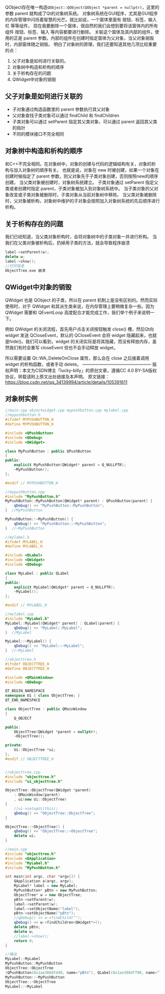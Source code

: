 QObject存在唯一构造`QObject::QObject(QObject *parent = nullptr)`，这里的参数 parent 就构成了Qt的对象树系统。
对象树系统在GUI程序，尤其是GUI程序的内存管理中闪烁着智慧的光芒。就比如说，一个窗体里面有 按钮、标签、输入栏 等等组件，
现在我要删除一个窗体，很自然的我们会想到要将该窗体内的所有组件 按钮、标签、输入 等内容都要进行删除。
关联这个窗体及其内部的组件，使用的正是 parent 参数。内部的组件在创建时指定窗体为父对象，当父对象销毁时，内部窗体随之销毁。
明白了对象树的原理，我们还要知道其他几项比较重要的点：
1. 父子对象是如何进行关联的。
2. 对象树中构造和析构的顺序
3. 关于析构存在的问题
4. QWidget中对象的销毁

## 父子对象是如何进行关联的
- 子对象通过构造函数里的 parent 参数执行其父对象
- 父对象查找子类对象可以通过 findChild 和 findChildren
- 子类对象可以通过 setParent 指定其父类对象，可以通过 parent 返回其父类的指针
- 不同的模块接口不完全相同

## 对象树中构造和析构的顺序
和C++不完全相同。在对象树中，对象的创建与代码的逻辑结构有关，对象的析构与加入对象树的顺序有关。
也就是说，对象在 new 时被创建，如果一个对象在创建时候指定了 parent 参数，则父对象先于子类对象创建，否则按照new的顺序创建。
当父类对象被创建时，对象树系统建立。
子类对象通过 setParent 指定父类或者创建时指定 parent，子类对象被加入到对象树系统中。
当子类对象的父对象改变或子类对象被删除时，子类对象从当前对象树中移除。
当父类对象被删除时，父对象被析构，对象树中维护的子对象会按照加入对象树系统的先后顺序进行析构。

## 关于析构存在的问题
我们已经知道，当父类对象析构时，会将对象树中的子类对象一并进行析构。
当我们在父类对象被析构后，扔掉用子类的方法，就会导致程序崩溃
```c++
label->setParent(w);
delete w;
label->show();
//打印信息
ObjectTree.exe 崩溃
```

## QWidget中对象的销毁
QWidget 也是 QObject 的子类，所以在 parent 机制上是没有区别的。然而实际使用时，对于 QWidget 和其派生类来说，在内存管理上要稍微复杂一些。因为 QWidget 需要和 QEventLoop 高度配合才能完成工作，我们举个例子来说明一下。

例如 QWidget 的关闭流程，首先用户点击关闭按钮触发 close() 槽，然后Qt向 widget 发送 QCloseEvent，默认的 QCloseEvent 会将 widget 隐藏起来，也就是hide()。我们可以看到，widget 的关闭实际是将其隐藏，而没有释放内存，虽然我们有时会重写 closeEvent 但也不会手动释放 widget。

所以需要设置 Qt::WA_DeleteOnClose 属性，那么会在 close 之后接着调用 widget 的析构函数，或者手动 delete。
————————————————
版权声明：本文为CSDN博主「lucky-billy」的原创文章，遵循CC 4.0 BY-SA版权协议，转载请附上原文出处链接及本声明。
原文链接：https://blog.csdn.net/qq_34139994/article/details/105391611


## 对象树实例
```c++
//main.cpp objectwidget.cpp mypushbutton.cpp mylabel.cpp
//mypushbutton.h
#ifndef MYPUSHBUTTON_H
#define MYPUSHBUTTON_H

#include <QPushButton>
#include <QDebug>
#include <QWidget>

class MyPushButton : public QPushButton
{
public:
    explicit MyPushButton(QWidget* parent = Q_NULLPTR);
    ~MyPushButton();
};

#endif // MYPUSHBUTTON_H

//mypushbutton.cpp
#include "MyPushButton.h"
MyPushButton::MyPushButton(QWidget* parent) : QPushButton(parent) {
    qDebug() << "MyPushButton::MyPushButton";
}  //MyPushButton

MyPushButton::~MyPushButton() {
    qDebug() << "MyPushButton::~MyPushButton";
}  //~MyPushButton

//mylabel.h
#ifndef MYLABEL_H
#define MYLABEL_H

#include <QLabel>
#include <QWidget>
#include <QDebug>

class MyLabel : public QLabel
{
public:
    explicit MyLabel(QWidget* parent = Q_NULLPTR);
    ~MyLabel();
};

#endif // MYLABEL_H

//mylabel.cpp
#include "MyLabel.h"
MyLabel::MyLabel(QWidget* parent) : QLabel(parent) {
    qDebug() << "MyLabel::MyLabel";
}  //MyLabel

MyLabel::~MyLabel() {
    qDebug() << "MyLabel::~MyLabel";
}  //~MyLabel

//objecttree.h
#ifndef OBJECTTREE_H
#define OBJECTTREE_H

#include <QMainWindow>
#include <QDebug>

QT_BEGIN_NAMESPACE
namespace Ui { class ObjectTree; }
QT_END_NAMESPACE

class ObjectTree : public QMainWindow
{
    Q_OBJECT

public:
    ObjectTree(QWidget *parent = nullptr);
    ~ObjectTree();

private:
    Ui::ObjectTree *ui;
};
#endif // OBJECTTREE_H


//objecttree.cpp
#include "objecttree.h"
#include "ui_objecttree.h"

ObjectTree::ObjectTree(QWidget *parent)
    : QMainWindow(parent)
    , ui(new Ui::ObjectTree)
{
    //ui->setupUi(this);
    qDebug() << "ObjectTree::ObjectTree";
}

ObjectTree::~ObjectTree() {
    qDebug() << "ObjectTree::~ObjectTree";
    delete ui;
}

//main.cpp
#include "objecttree.h"
#include <QApplication>
#include "MyLabel.h"
#include "MyPushButton.h"

int main(int argc, char *argv[]) {
    QApplication a(argc, argv);
    MyLabel* label = new MyLabel;
    MyPushButton* pBtn = new MyPushButton;
    ObjectTree* w = new ObjectTree;
    pBtn->setParent(w);
    label->setParent(w);
    label->setObjectName("label");
    pBtn->setObjectName("pBtn");
    //qDebug() << w->findChild("");
    qDebug() << w->findChildren<QWidget*>();
    delete pBtn;
    delete w;
    //label->show();
    return 0;
}
```

```c++
//输出
MyLabel::MyLabel
MyPushButton::MyPushButton
ObjectTree::ObjectTree
(QPushButton(0x1ae388dfd40, name="pBtn"), QLabel(0x1ae388df790, name="label"))
MyPushButton::~MyPushButton
ObjectTree::~ObjectTree
MyLabel::~MyLabel
```